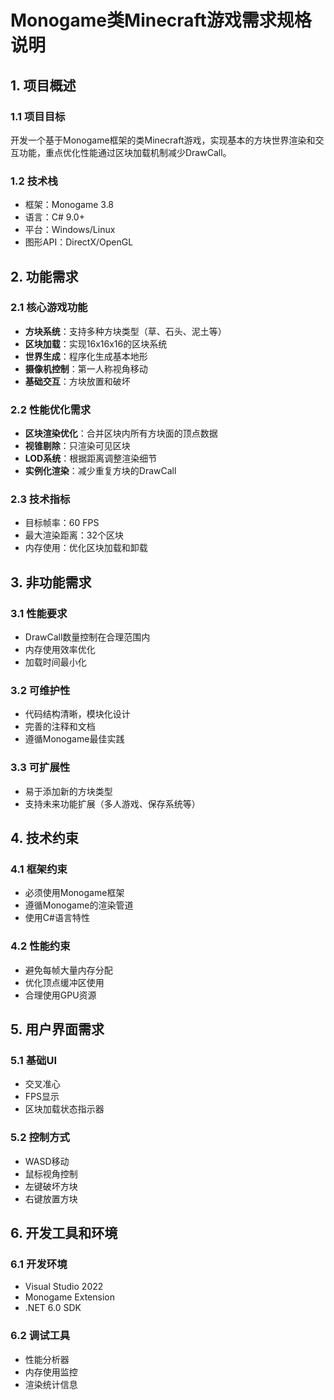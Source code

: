# Monogame类Minecraft游戏需求规格说明

## 1. 项目概述

### 1.1 项目目标
开发一个基于Monogame框架的类Minecraft游戏，实现基本的方块世界渲染和交互功能，重点优化性能通过区块加载机制减少DrawCall。

### 1.2 技术栈
- 框架：Monogame 3.8
- 语言：C# 9.0+
- 平台：Windows/Linux
- 图形API：DirectX/OpenGL

## 2. 功能需求

### 2.1 核心游戏功能
- **方块系统**：支持多种方块类型（草、石头、泥土等）
- **区块加载**：实现16x16x16的区块系统
- **世界生成**：程序化生成基本地形
- **摄像机控制**：第一人称视角移动
- **基础交互**：方块放置和破坏

### 2.2 性能优化需求
- **区块渲染优化**：合并区块内所有方块面的顶点数据
- **视锥剔除**：只渲染可见区块
- **LOD系统**：根据距离调整渲染细节
- **实例化渲染**：减少重复方块的DrawCall

### 2.3 技术指标
- 目标帧率：60 FPS
- 最大渲染距离：32个区块
- 内存使用：优化区块加载和卸载

## 3. 非功能需求

### 3.1 性能要求
- DrawCall数量控制在合理范围内
- 内存使用效率优化
- 加载时间最小化

### 3.2 可维护性
- 代码结构清晰，模块化设计
- 完善的注释和文档
- 遵循Monogame最佳实践

### 3.3 可扩展性
- 易于添加新的方块类型
- 支持未来功能扩展（多人游戏、保存系统等）

## 4. 技术约束

### 4.1 框架约束
- 必须使用Monogame框架
- 遵循Monogame的渲染管道
- 使用C#语言特性

### 4.2 性能约束
- 避免每帧大量内存分配
- 优化顶点缓冲区使用
- 合理使用GPU资源

## 5. 用户界面需求

### 5.1 基础UI
- 交叉准心
- FPS显示
- 区块加载状态指示器

### 5.2 控制方式
- WASD移动
- 鼠标视角控制
- 左键破坏方块
- 右键放置方块

## 6. 开发工具和环境

### 6.1 开发环境
- Visual Studio 2022
- Monogame Extension
- .NET 6.0 SDK

### 6.2 调试工具
- 性能分析器
- 内存使用监控
- 渲染统计信息